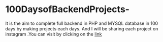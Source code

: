 # 100DaysofBackendProjects-
It is the aim to complete full backend in PHP and MYSQL database in 100 days by making projects each days. And I will be sharing each project on instagram .You can visit by clicking on the <a href="https://linktr.ee/codewithjayp">link</a>

